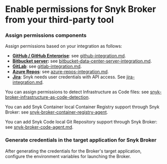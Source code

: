 # Enable permissions for Snyk Broker from your third-party tool

### **Assign permissions components**

Assign permissions based on your integration as follows:

* [**GitHub / GitHub Enterprise**](https://github.com/settings/tokens): see [github-integration.md](../../git-repository-scm-integrations/github-integration.md "mention").
* [**Bitbucket server**](https://confluence.atlassian.com/bitbucket/grant-repository-access-to-users-and-groups-221449716.html)**:** see [bitbucket-data-center-server-integration.md](../../git-repository-scm-integrations/bitbucket-data-center-server-integration.md "mention").
* [**GitLab**](https://docs.gitlab.com/ee/user/profile/personal\_access\_tokens.html): see [gitlab-integration.md](../../git-repository-scm-integrations/gitlab-integration.md "mention").
* [**Azure Repos**](https://docs.microsoft.com/en-us/azure/devops/repos/): see [azure-repos-integration.md](../../git-repository-scm-integrations/azure-repos-integration.md "mention").
* [**Jira**](https://confluence.atlassian.com/cloud/api-tokens-938839638.html): Snyk needs user credentials with API access. See [jira-integration.md](../../../../products/snyk-infrastructure-as-code/jira-integration.md "mention").

You can assign permissions to detect Infrastructure as Code files: see [snyk-broker-infrastructure-as-code-detection](../snyk-broker-infrastructure-as-code-detection/ "mention").

You can add Snyk Container local Container Registry support through Snyk Broker: see [snyk-broker-container-registry-agent](../snyk-broker-container-registry-agent/ "mention").

You can add Snyk Code local Git Repository support through Snyk Broker: see [snyk-broker-code-agent.md](../snyk-broker-code-agent.md "mention").

### Generate credentials in the target application for Snyk Broker

After generating the credentials for the Broker's target application, configure the environment variables for launching the Broker.

